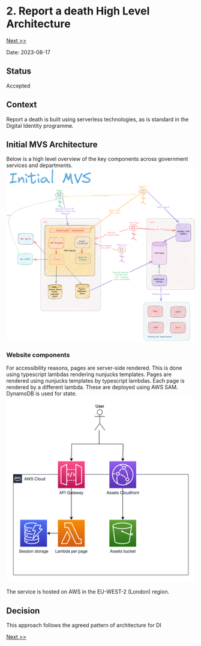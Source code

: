 # 2. Report a death High Level Architecture

[Next >>](9999-end.md)


Date: 2023-08-17

## Status

Accepted

## Context
Report a death is built using serverless technologies, as is standard in the Digital Identity programme.

## Initial MVS Architecture
Below is a high level overview of the key components across government services and departments.
![High Level Overview](../img/initial-mvs-arch.png)

### Website components

For accessibility reasons, pages are server-side rendered. This is done using typescript lambdas rendering nunjucks templates. Pages are rendered using nunjucks templates by typescript lambdas. Each page is rendered by a different lambda. These are deployed using AWS SAM. DynamoDB is used for state.
![AWS Components for RAD Website](../img/aws-components.png)

The service is hosted on AWS in the EU-WEST-2 (London) region.



## Decision

This approach follows the agreed pattern of architecture for DI

[Next >>](9999-end.md)
